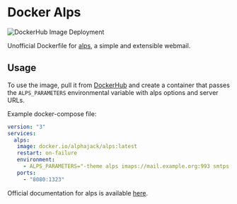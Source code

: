 # Docker Alps

![DockerHub Image Deployment](https://github.com/AlphaJack/docker-alps/actions/workflows/dockerhub.yml/badge.svg)

Unofficial Dockerfile for [alps](https://git.sr.ht/~migadu/alps), a simple and extensible webmail.

## Usage

To use the image, pull it from [DockerHub](https://hub.docker.com/r/alphajack/alps) and create a container that passes the `ALPS_PARAMETERS` environmental variable with alps options and server URLs.

Example docker-compose file:

```yml
version: "3"
services:
  alps:
   image: docker.io/alphajack/alps:latest
   restart: on-failure
   environment:
     - ALPS_PARAMETERS="-theme alps imaps://mail.example.org:993 smtps://mail.example.org:465 caldavs://calendar.example.org carddavs://contacts.example.org"
   ports:
     - "8080:1323"
```

Official documentation for alps is available [here](https://git.sr.ht/~migadu/alps/tree/master/item/docs).
